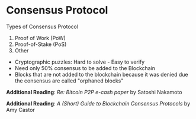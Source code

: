 # Consensus Protocol

Types of Consensus Protocol

1. Proof of Work (PoW)
2. Proof-of-Stake (PoS)
3. Other


* Cryptographic puzzles: Hard to solve - Easy to verify
* Need only 50% consensus to be added to the Blockchain
* Blocks that are not added to the blockchain because it was denied due the
consensus are called "orphaned blocks"

**Additional Reading**: *Re: Bitcoin P2P e-cash paper* by Satoshi Nakamoto

**Additional Reading**: *A (Short) Guide to Blockchain Consensus Protocols* by Amy Castor
